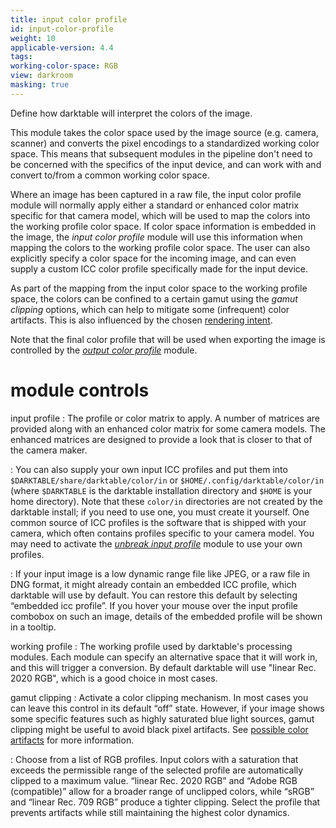 ```yaml
---
title: input color profile
id: input-color-profile
weight: 10
applicable-version: 4.4
tags: 
working-color-space: RGB 
view: darkroom
masking: true
---
```


Define how darktable will interpret the colors of the image. 

This module takes the color space used by the image source (e.g. camera, scanner) and converts the pixel encodings to a standardized working color space. This means that subsequent modules in the pipeline don't need to be concerned with the specifics of the input device, and can work with and convert to/from a common working color space.

Where an image has been captured in a raw file, the input color profile module will normally apply either a standard or enhanced color matrix specific for that camera model, which will be used to map the colors into the working profile color space. If color space information is embedded in the image, the _input color profile_ module will use this information when mapping the colors to the working profile color space. The user can also explicitly specify a color space for the incoming image, and can even supply a custom ICC color profile specifically made for the input device.

As part of the mapping from the input color space to the working profile space, the colors can be confined to a certain gamut using the _gamut clipping_ options, which can help to mitigate some (infrequent) color artifacts. This is also influenced by the chosen [rendering intent](../../special-topics/color-management/rendering-intent.md).

Note that the final color profile that will be used when exporting the image is controlled by the [_output color profile_](output-color-profile.md) module.

# module controls

input profile
: The profile or color matrix to apply. A number of matrices are provided along with an enhanced color matrix for some camera models. The enhanced matrices are designed to provide a look that is closer to that of the camera maker.

: You can also supply your own input ICC profiles and put them into `$DARKTABLE/share/darktable/color/in` or `$HOME/.config/darktable/color/in` (where `$DARKTABLE` is the darktable installation directory and `$HOME` is your home directory). Note that these `color/in` directories are not created by the darktable install; if you need to use one, you must create it yourself. One common source of ICC profiles is the software that is shipped with your camera, which often contains profiles specific to your camera model. You may need to activate the [_unbreak input profile_](./unbreak-input-profile.md) module to use your own profiles.

: If your input image is a low dynamic range file like JPEG, or a raw file in DNG format, it might already contain an embedded ICC profile, which darktable will use by default. You can restore this default by selecting “embedded icc profile”. If you hover your mouse over the input profile combobox on such an image, details of the embedded profile will be shown in a tooltip.

working profile
: The working profile used by darktable's processing modules. Each module can specify an alternative space that it will work in, and this will trigger a conversion. By default darktable will use "linear Rec. 2020 RGB", which is a good choice in most cases.

gamut clipping
: Activate a color clipping mechanism. In most cases you can leave this control in its default “off” state. However, if your image shows some specific features such as highly saturated blue light sources, gamut clipping might be useful to avoid black pixel artifacts. See [possible color artifacts](../../special-topics/color-management/color-artifacts.md) for more information.

: Choose from a list of RGB profiles. Input colors with a saturation that exceeds the permissible range of the selected profile are automatically clipped to a maximum value. “linear Rec. 2020 RGB” and “Adobe RGB (compatible)” allow for a broader range of unclipped colors, while “sRGB” and “linear Rec. 709 RGB” produce a tighter clipping. Select the profile that prevents artifacts while still maintaining the highest color dynamics. 
